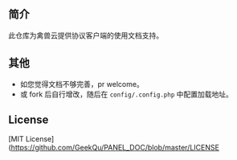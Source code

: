 ## 简介

此仓库为禽兽云提供协议客户端的使用文档支持。

## 其他

- 如您觉得文档不够完善，pr welcome。
- 或 fork 后自行增改，随后在 `config/.config.php` 中配置加载地址。

## License

[MIT License](https://github.com/GeekQu/PANEL_DOC/blob/master/LICENSE
